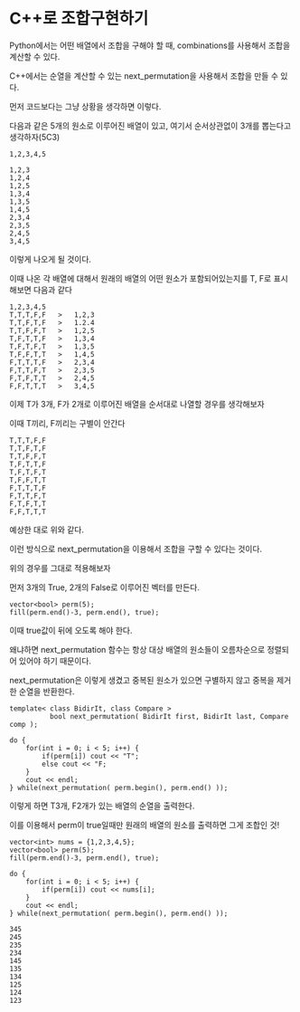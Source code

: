 # C++로 조합구현하기

Python에서는 어떤 배열에서 조합을 구해야 할 때, combinations를 사용해서 조합을 계산할 수 있다.

C++에서는 순열을 계산할 수 있는 next_permutation을 사용해서 조합을 만들 수 있다.

먼저 코드보다는 그냥 상황을 생각하면 이렇다.

다음과 같은 5개의 원소로 이루어진 배열이 있고, 여기서 순서상관없이 3개를 뽑는다고 생각하자(5C3)

~~~
1,2,3,4,5
~~~
~~~
1,2,3
1,2,4
1,2,5
1,3,4
1,3,5
1,4,5
2,3,4
2,3,5
2,4,5
3,4,5
~~~

이렇게 나오게 될 것이다.

이때 나온 각 배열에 대해서 원래의 배열의 어떤 원소가 포함되어있는지를 T, F로 표시해보면 다음과 같다

~~~
1,2,3,4,5
T,T,T,F,F   >   1,2,3
T,T,F,T,F   >   1.2.4
T,T,F,F,T   >   1,2,5
T,F,T,T,F   >   1,3,4
T,F,T,F,T   >   1,3,5
T,F,F,T,T   >   1,4,5
F,T,T,T,F   >   2,3,4
F,T,T,F,T   >   2,3,5
F,T,F,T,T   >   2,4,5
F,F,T,T,T   >   3,4,5
~~~

이제 T가 3개, F가 2개로 이루어진 배열을 순서대로 나열할 경우를 생각해보자

이때 T끼리, F끼리는 구별이 안간다

~~~
T,T,T,F,F
T,T,F,T,F
T,T,F,F,T
T,F,T,T,F
T,F,T,F,T
T,F,F,T,T
F,T,T,T,F
F,T,T,F,T
F,T,F,T,T
F,F,T,T,T
~~~

예상한 대로 위와 같다.

이런 방식으로 next_permutation을 이용해서 조합을 구할 수 있다는 것이다.

위의 경우를 그대로 적용해보자

먼저 3개의 True, 2개의 False로 이루어진 벡터를 만든다.

~~~
vector<bool> perm(5);
fill(perm.end()-3, perm.end(), true);
~~~

이때 true값이 뒤에 오도록 해야 한다.

왜냐하면 next_permutation 함수는 항상 대상 배열의 원소들이 오름차순으로 정렬되어 있어야 하기 때문이다.

next_permutation은 이렇게 생겼고 중복된 원소가 있으면 구별하지 않고 중복을 제거한 순열을 반환한다.

~~~
template< class BidirIt, class Compare >
          bool next_permutation( BidirIt first, BidirIt last, Compare comp );
~~~

~~~
do {
    for(int i = 0; i < 5; i++) {
        if(perm[i]) cout << "T";
        else cout << "F;
    }
    cout << endl;
} while(next_permutation( perm.begin(), perm.end() ));
~~~

이렇게 하면 T3개, F2개가 있는 배열의 순열을 출력한다.


이를 이용해서 perm이 true일때만 원래의 배열의 원소를 출력하면 그게 조합인 것!

~~~
vector<int> nums = {1,2,3,4,5};
vector<bool> perm(5);
fill(perm.end()-3, perm.end(), true);

do {
    for(int i = 0; i < 5; i++) {
        if(perm[i]) cout << nums[i];
    }
    cout << endl;
} while(next_permutation( perm.begin(), perm.end() ));
~~~

~~~
345
245
235
234
145
135
134
125
124
123
~~~